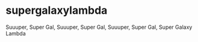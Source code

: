# supergalaxylambda
Suuuper, Super Gal, Suuuper, Super Gal, Suuuper, Super Gal, Super Galaxy Lambda
